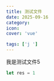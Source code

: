 ```yaml
---
title: 测试文件
date: 2025-09-16
category:
icon: 
cover: 'vue'

tags: ['j ']
---
```



我是测试文件5

```js
let res = 1
```